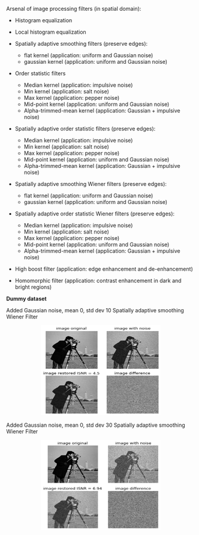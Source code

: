 Arsenal of image processing filters (in spatial domain):
    
* Histogram equalization

* Local histogram equalization

* Spatially adaptive smoothing filters (preserve edges):
  * flat kernel (application: uniform and Gaussian noise)
  * gaussian kernel (application: uniform and Gaussian noise)
  
* Order statistic filters
  * Median kernel (application: impulsive noise)
  * Min kernel (application: salt noise)
  * Max kernel (application: pepper noise)
  * Mid-point kernel (application: uniform and Gaussian noise)
  * Alpha-trimmed-mean kernel (application: Gaussian + impulsive noise)
  
* Spatially adaptive order statistic filters (preserve edges):
  * Median kernel (application: impulsive noise)
  * Min kernel (application: salt noise)
  * Max kernel (application: pepper noise)
  * Mid-point kernel (application: uniform and Gaussian noise)
  * Alpha-trimmed-mean kernel (application: Gaussian + impulsive noise)
  
* Spatially adaptive smoothing Wiener filters (preserve edges):
  * flat kernel (application: uniform and Gaussian noise)
  * gaussian kernel (application: uniform and Gaussian noise)
  
* Spatially adaptive order statistic Wiener filters (preserve edges):
  * Median kernel (application: impulsive noise)
  * Min kernel (application: salt noise)
  * Max kernel (application: pepper noise)
  * Mid-point kernel (application: uniform and Gaussian noise)
  * Alpha-trimmed-mean kernel (application: Gaussian + impulsive noise)
    
* High boost filter (application: edge enhancement and de-enhancement)

* Homomorphic filter (application: contrast enhancement in dark and bright regions)

**Dummy dataset**<br/>

Added Gaussian noise, mean 0, std dev 10
Spatially adaptive smoothing Wiener Filter
<p align="center">
  <img src="test_results/test_results_noise_std_10.png" width="320" height="240"/>
</p>


Added Gaussian noise, mean 0, std dev 30
Spatially adaptive smoothing Wiener Filter
<p align="center">
  <img src="test_results/test_results_noise_std_30.png" width="320" height="240"/>
</p>
